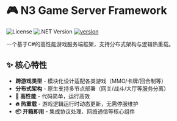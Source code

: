 # 🎮 N3 Game Server Framework

![License](https://img.shields.io/badge/license-MIT-blue)
![.NET Version](https://img.shields.io/badge/.NET-9.0-purple)
[![version](https://img.shields.io/badge/ver-0.0.1--beta-orange)](https://github.com/Yinmany/N3)

一个基于C#的高性能游戏服务端框架，支持分布式架构与逻辑热重载。

## ✨ 核心特性

* **跨游戏类型** - 模块化设计适配各类游戏（MMO/卡牌/回合制等）
* **分布式架构** - 原生支持多节点部署（网关/战斗/大厅等服务分离）
* **🚀 高性能** - 代码简单，运行高效
* **🔥 热重载** - 游戏逻辑运行时动态更新，无需停服维护
* **📦 开箱即用** - 集成协议处理、网络通信等核心组件

